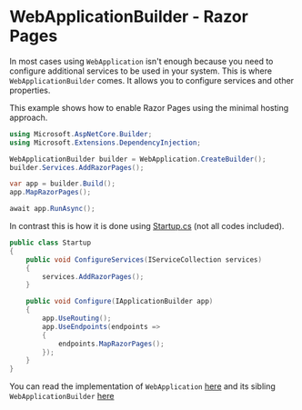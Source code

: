 # WebApplicationBuilder - Razor Pages

In most cases using ```WebApplication``` isn't enough because you need to configure additional services to be used in your system. This is where ```WebApplicationBuilder``` comes. It allows you to configure services and other properties.

This example shows how to enable Razor Pages using the minimal hosting approach.

``` csharp
using Microsoft.AspNetCore.Builder;
using Microsoft.Extensions.DependencyInjection;

WebApplicationBuilder builder = WebApplication.CreateBuilder();
builder.Services.AddRazorPages();

var app = builder.Build();
app.MapRazorPages();

await app.RunAsync();
```

In contrast this is how it is done using [Startup.cs](/projects/razor-pages/hello-world/src/Program.cs) (not all codes included). 

``` csharp
public class Startup
{
    public void ConfigureServices(IServiceCollection services)
    {
        services.AddRazorPages();
    }

    public void Configure(IApplicationBuilder app)
    {
        app.UseRouting();
        app.UseEndpoints(endpoints =>
        {
            endpoints.MapRazorPages();
        });
    }
}
```    


You can read the implementation of ```WebApplication``` [here](https://github.com/dotnet/aspnetcore/blob/main/src/DefaultBuilder/src/WebApplication.cs) and its sibling ```WebApplicationBuilder``` [here](https://github.com/dotnet/aspnetcore/blob/main/src/DefaultBuilder/src/WebApplicationBuilder.cs)

